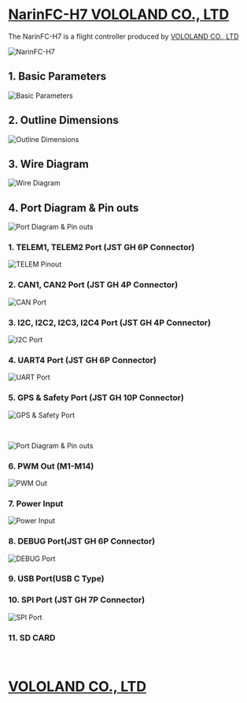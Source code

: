 # [NarinFC-H7 VOLOLAND CO., LTD](https://vololand.com/pages/product/computer "NarinFC-H7")

The NarinFC-H7 is a flight controller produced by [VOLOLAND CO., LTD](https://vololand.com "VOLOLAND CO., LTD")

![NarinFC-H7](./images/NarinFC_Header.jpg "NarinFC")

## 1. Basic Parameters
![Basic Parameters](./images/1.Basic_Parameters.png "Basic Parameters")

## 2. Outline Dimensions
![Outline Dimensions](./images/2.Outline_Dimensions.png "Outline Dimensions")

## 3. Wire Diagram
![Wire Diagram](./images/3.Wire_Diagram.png "Wire Diagram")

## 4. Port Diagram & Pin outs
![Port Diagram & Pin outs](./images/4.Port_Diagram&Pin_outs_Diagram-A.png "Port Diagram-A")

### 1. TELEM1, TELEM2 Port (JST GH 6P Connector)
![TELEM Pinout](./images/4.1.TELEM1,TELEM2_Port(JST_GH_6P_Connector).png "TELEM Pinout")

### 2. CAN1, CAN2 Port (JST GH 4P Connector)
![CAN Port](./images/4.2.CAN1,CAN2_Port(JST_HG_4P_Connector).png "CAN Port")

### 3. I2C, I2C2, I2C3, I2C4 Port (JST GH 4P Connector)
![I2C Port](./images/4.3.I2C1,I2C2,I2C3,I2C4_Port(JST_GH_4P_Connector).png "I2C Port")

### 4. UART4 Port (JST GH 6P Connector)
![UART Port](./images/4.4.UART4_Port(JST_GH_6P_Connector).png "UART Port")

### 5. GPS & Safety Port (JST GH 10P Connector)
![GPS & Safety Port](./images/4.5.GPS&Safety_Port(JST_GH_10P_Connector).png "GPS & Safety Port")

<br>

![Port Diagram & Pin outs](./images/4.Port_Diagram&Pin_outs_Diagram-B.png "Port Diagram-B")

### 6. PWM Out (M1-M14)
![PWM Out](./images/4.6.PWM_Out(M1-M14).png "PWM Out")

### 7. Power Input
![Power Input](./images/4.7.Power_Input.png "Power Input")

### 8. DEBUG Port(JST GH 6P Connector)
![DEBUG Port](./images/4.8.DEBUG_Port(JST_HG_6P_Connector).png "DEBUG Port")

### 9. USB Port(USB C Type)

### 10. SPI Port (JST GH 7P Connector)
![SPI Port](./images/4.10.SPI_Port(JST_GH_7P_Connector).png "SPI Port")

### 11. SD CARD

<br>

# [VOLOLAND CO., LTD](https://vololand.com "VOLOLAND CO., LTD")


